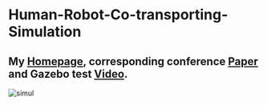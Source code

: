 # Human-Robot-Co-transporting-Simulation
## My [Homepage](https://orcid.org/0000-0002-3604-4895), corresponding conference [Paper](https://doi.org/10.1007/978-3-031-13822-5_32) and Gazebo test [Video](https://youtu.be/uHWoCwFvxF8).

![simul](https://user-images.githubusercontent.com/60951105/183253128-64c5506f-b60f-4fcd-ae5c-c6b7798e26d7.png)


